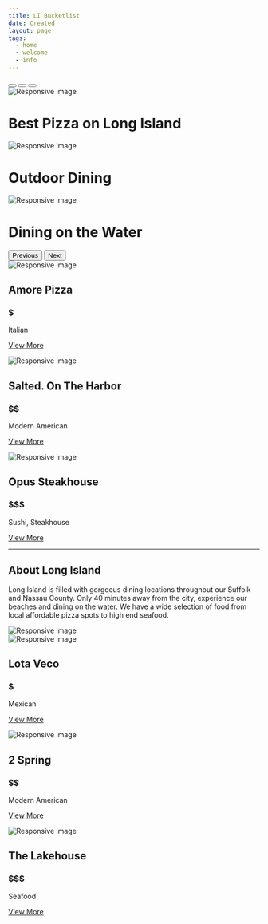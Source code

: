 ```yaml
---
title: LI Bucketlist
date: Created
layout: page
tags:
  - home
  - welcome
  - info
---
```

<div id="myCarousel" class="carousel slide" data-bs-ride="carousel">
    <div class="carousel-indicators">
      <button type="button" data-bs-target="#myCarousel" data-bs-slide-to="0" class="" aria-label="Slide 1"></button>
      <button type="button" data-bs-target="#myCarousel" data-bs-slide-to="1" aria-label="Slide 2" class="active" aria-current="true"></button>
      <button type="button" data-bs-target="#myCarousel" data-bs-slide-to="2" aria-label="Slide 3" class=""></button>
    </div>
    <div class="carousel-inner">
     
   <div class="carousel-item">
      <img src="/images/pizza.jpg" class="img-fluid" alt="Responsive image"><rect width="100%" height="100%" fill="#777"></rect>

<div class="container">
          <div class="carousel-caption text-start">
            <h1>Best Pizza on Long Island</h1>
          </div>
        </div>
      </div>
      
  
  
  <div class="carousel-item active">
       <img src="/images/outdoordining.jpeg" class="img-fluid" alt="Responsive image"><rect width="100%" height="100%" fill="#777"></rect>
        
 <div class="container">
          <div class="carousel-caption">
            <h1>Outdoor Dining</h1>
          </div>
        </div>
      </div>
      
  
  
  <div class="carousel-item">
        <img src="/images/diningonwater.jpeg" class="img-fluid" alt="Responsive image"><rect width="100%" height="100%" fill="#777"></rect>

   <div class="container">
          <div class="carousel-caption text-end">
            <h1>Dining on the Water</h1>
          </div>
        </div>
      </div>
    </div>
 
 
  <button class="carousel-control-prev" type="button" data-bs-target="#myCarousel" data-bs-slide="prev">
      <span class="carousel-control-prev-icon" aria-hidden="true"></span>
      <span class="visually-hidden">Previous</span>
    </button>
  <button class="carousel-control-next" type="button" data-bs-target="#myCarousel" data-bs-slide="next">
      <span class="carousel-control-next-icon" aria-hidden="true"></span>
      <span class="visually-hidden">Next</span>
    </button>
  </div>


  <!-- Marketing messaging and featurettes
  ================================================== -->
  <!-- Wrap the rest of the page in another container to center all the content. -->

  <div class="container marketing">

<!-- Three columns of text below the carousel -->
  <div class="row">
      <div class="col-lg-4">
         <img src="/images/amore-pizza.jpg" class="img-fluid" alt="Responsive image"><rect width="50%" height="30%" fill="#777"></rect>

   <h2>Amore Pizza</h2>
        <h3> $ </h3>
        <p> Italian </p>
        <p><a class="btn btn-secondary" href="/restaurants/amore/">View More</a></p>
  
  
  </div><!-- /.col-lg-4 -->
      <div class="col-lg-4">
         <img src="/images/salted.jpg" class="img-fluid" alt="Responsive image"><rect width="50%" height="50%" fill="#777"></rect>

   <h2>Salted. On The Harbor</h2>
        <h3>$$</h3>
   <p> Modern American </p>
        <p><a class="btn btn-secondary" href="/restaurants/saltedontheharbor/">View More</a></p>
  
  
  </div><!-- /.col-lg-4 -->
  <div class="col-lg-4">
         <img src="/images/opus-steakhouse-.jpg" class="img-fluid" alt="Responsive image"><rect width="50%" height="50%" fill="#777"></rect>

  <h2>Opus Steakhouse</h2>
  <h3>$$$</h3>
  <p> Sushi, Steakhouse </p>
  <p><a class="btn btn-secondary" href="/restaurants/opussteakhouse/">View More</a></p>
  </div><!-- /.col-lg-4 -->
  </div><!-- /.row -->


  <!-- START THE FEATURETTES -->

  <hr class="featurette-divider">

   <div class="row featurette">
      <div class="col-md-7">
        <h2 class="featurette-heading">About Long Island</h2>
        <p class="lead">Long Island is filled with gorgeous dining locations throughout our Suffolk and Nassau County.
         Only 40 minutes away from the city, experience our beaches and dining on the water. We have a wide selection of food from local affordable pizza spots to high end seafood.
         </p>
      </div>
      <div class="col-md-5">
         <img src="/images/longisland.jpeg" class="img-fluid" alt="Responsive image"><rect width="100%" height="100%" fill="#777"></rect>

   </div>
    </div>

   
  <!-- /END THE FEATURETTES -->
  <!-- Three columns of text below the featurettes -->
  <div class="row">
      <div class="col-lg-4">
         <img src="/images/lota-veco.jpg" class="img-fluid" alt="Responsive image"><rect width="50%" height="30%" fill="#777"></rect>

   <h2>Lota Veco</h2>
        <h3> $ </h3>
        <p> Mexican </p>
        <p><a class="btn btn-secondary" href="/restaurants/lotaveco/">View More</a></p>
  
  
  </div><!-- /.col-lg-4 -->
      <div class="col-lg-4">
         <img src="/images/2spring.jpg" class="img-fluid" alt="Responsive image"><rect width="50%" height="50%" fill="#777"></rect>

   <h2>2 Spring</h2>
        <h3>$$</h3>
   <p> Modern American </p>
        <p><a class="btn btn-secondary" href="/restaurants/2spring/">View More</a></p>
  
  
  </div><!-- /.col-lg-4 -->
  <div class="col-lg-4">
         <img src="/images/lakehouse.jpg" class="img-fluid" alt="Responsive image"><rect width="50%" height="50%" fill="#777"></rect>

  <h2>The Lakehouse</h2>
  <h3>$$$</h3>
  <p> Seafood </p>
  <p><a class="btn btn-secondary" href="/restaurants/lakehouse/">View More</a></p>
  </div><!-- /.col-lg-4 -->
  </div><!-- /.row -->


  </div><!-- /.container -->
